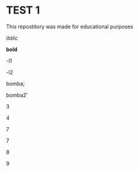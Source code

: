 # TEST 1
This repostitory was made for educational purposes

*italic*

**bold**

-l1

-l2

bomba;

bomba2'

3

4

7

7

8

9

